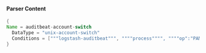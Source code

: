 #### Parser Content
```Java
{
Name = auditbeat-account-switch  
  DataType = "unix-account-switch"
  Conditions = ["""logstash-auditbeat""", """"process"""", """"op":"PAM:session_open""""]
}
```